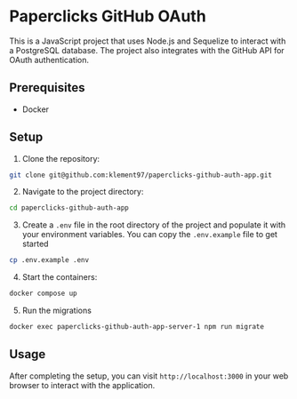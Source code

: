 # Paperclicks GitHub OAuth

This is a JavaScript project that uses Node.js and Sequelize to interact with a PostgreSQL database. The project also integrates with the GitHub API for OAuth authentication.

## Prerequisites

- Docker

## Setup

1. Clone the repository:

```bash
git clone git@github.com:klement97/paperclicks-github-auth-app.git
```

2. Navigate to the project directory:

```bash
cd paperclicks-github-auth-app
```

3. Create a `.env` file in the root directory of the project and populate it with your environment variables. You can copy the `.env.example` file to get started

```bash
cp .env.example .env
```

4. Start the containers:

```bash
docker compose up
```

5. Run the migrations
```bash
docker exec paperclicks-github-auth-app-server-1 npm run migrate
```

## Usage

After completing the setup, you can visit `http://localhost:3000` in your web browser to interact with the application.
